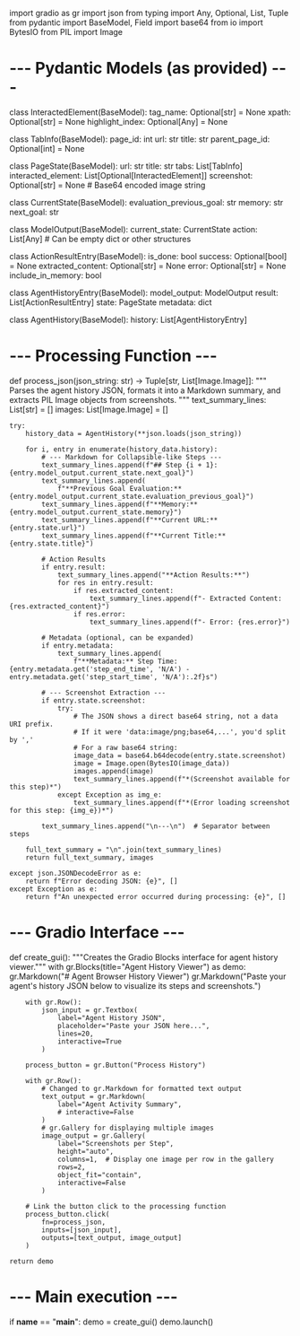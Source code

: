 import gradio as gr
import json
from typing import Any, Optional, List, Tuple
from pydantic import BaseModel, Field
import base64
from io import BytesIO
from PIL import Image


# --- Pydantic Models (as provided) ---
class InteractedElement(BaseModel):
    tag_name: Optional[str] = None
    xpath: Optional[str] = None
    highlight_index: Optional[Any] = None


class TabInfo(BaseModel):
    page_id: int
    url: str
    title: str
    parent_page_id: Optional[int] = None


class PageState(BaseModel):
    url: str
    title: str
    tabs: List[TabInfo]
    interacted_element: List[Optional[InteractedElement]]
    screenshot: Optional[str] = None  # Base64 encoded image string


class CurrentState(BaseModel):
    evaluation_previous_goal: str
    memory: str
    next_goal: str


class ModelOutput(BaseModel):
    current_state: CurrentState
    action: List[Any]  # Can be empty dict or other structures


class ActionResultEntry(BaseModel):
    is_done: bool
    success: Optional[bool] = None
    extracted_content: Optional[str] = None
    error: Optional[str] = None
    include_in_memory: bool


class AgentHistoryEntry(BaseModel):
    model_output: ModelOutput
    result: List[ActionResultEntry]
    state: PageState
    metadata: dict


class AgentHistory(BaseModel):
    history: List[AgentHistoryEntry]


# --- Processing Function ---
def process_json(json_string: str) -> Tuple[str, List[Image.Image]]:
    """
    Parses the agent history JSON, formats it into a Markdown summary,
    and extracts PIL Image objects from screenshots.
    """
    text_summary_lines: List[str] = []
    images: List[Image.Image] = []

    try:
        history_data = AgentHistory(**json.loads(json_string))

        for i, entry in enumerate(history_data.history):
            # --- Markdown for Collapsible-like Steps ---
            text_summary_lines.append(f"## Step {i + 1}: {entry.model_output.current_state.next_goal}")
            text_summary_lines.append(
                f"**Previous Goal Evaluation:** {entry.model_output.current_state.evaluation_previous_goal}")
            text_summary_lines.append(f"**Memory:** {entry.model_output.current_state.memory}")
            text_summary_lines.append(f"**Current URL:** {entry.state.url}")
            text_summary_lines.append(f"**Current Title:** {entry.state.title}")

            # Action Results
            if entry.result:
                text_summary_lines.append("**Action Results:**")
                for res in entry.result:
                    if res.extracted_content:
                        text_summary_lines.append(f"- Extracted Content: {res.extracted_content}")
                    if res.error:
                        text_summary_lines.append(f"- Error: {res.error}")

            # Metadata (optional, can be expanded)
            if entry.metadata:
                text_summary_lines.append(
                    f"**Metadata:** Step Time: {entry.metadata.get('step_end_time', 'N/A') - entry.metadata.get('step_start_time', 'N/A'):.2f}s")

            # --- Screenshot Extraction ---
            if entry.state.screenshot:
                try:
                    # The JSON shows a direct base64 string, not a data URI prefix.
                    # If it were 'data:image/png;base64,...', you'd split by ','
                    # For a raw base64 string:
                    image_data = base64.b64decode(entry.state.screenshot)
                    image = Image.open(BytesIO(image_data))
                    images.append(image)
                    text_summary_lines.append(f"*(Screenshot available for this step)*")
                except Exception as img_e:
                    text_summary_lines.append(f"*(Error loading screenshot for this step: {img_e})*")

            text_summary_lines.append("\n---\n")  # Separator between steps

        full_text_summary = "\n".join(text_summary_lines)
        return full_text_summary, images

    except json.JSONDecodeError as e:
        return f"Error decoding JSON: {e}", []
    except Exception as e:
        return f"An unexpected error occurred during processing: {e}", []


# --- Gradio Interface ---
def create_gui():
    """Creates the Gradio Blocks interface for agent history viewer."""
    with gr.Blocks(title="Agent History Viewer") as demo:
        gr.Markdown("# Agent Browser History Viewer")
        gr.Markdown("Paste your agent's history JSON below to visualize its steps and screenshots.")

        with gr.Row():
            json_input = gr.Textbox(
                label="Agent History JSON",
                placeholder="Paste your JSON here...",
                lines=20,
                interactive=True
            )

        process_button = gr.Button("Process History")

        with gr.Row():
            # Changed to gr.Markdown for formatted text output
            text_output = gr.Markdown(
                label="Agent Activity Summary",
                # interactive=False
            )
            # gr.Gallery for displaying multiple images
            image_output = gr.Gallery(
                label="Screenshots per Step",
                height="auto",
                columns=1,  # Display one image per row in the gallery
                rows=2,
                object_fit="contain",
                interactive=False
            )

        # Link the button click to the processing function
        process_button.click(
            fn=process_json,
            inputs=[json_input],
            outputs=[text_output, image_output]
        )

    return demo


# --- Main execution ---
if __name__ == "__main__":
    demo = create_gui()
    demo.launch()
